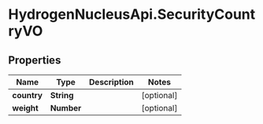 # HydrogenNucleusApi.SecurityCountryVO

## Properties
Name | Type | Description | Notes
------------ | ------------- | ------------- | -------------
**country** | **String** |  | [optional] 
**weight** | **Number** |  | [optional] 


